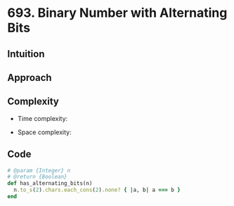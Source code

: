 # 693. Binary Number with Alternating Bits

## Intuition

## Approach
<!-- Describe your approach to solving the problem. -->

## Complexity

- Time complexity:
<!-- Add your time complexity here, e.g. $$O(n)$$ -->

- Space complexity:
<!-- Add your space complexity here, e.g. $$O(n)$$ -->

## Code

```ruby
# @param {Integer} n
# @return {Boolean}
def has_alternating_bits(n)
  n.to_s(2).chars.each_cons(2).none? { |a, b| a === b }
end
```
